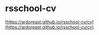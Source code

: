 # rsschool-cv

[https://ardoreast.github.io/rsschool-cv/cv](https://ardoreast.github.io/rsschool-cv/cv)
